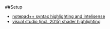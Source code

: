 ##Setup

+ [notepad++ syntax highlighting and intelisense](https://github.com/danielscherzer/MMPROG/tree/master/notepad%2B%2B%20glsl%20extension)
+ [visual studio (incl. 2015) shader highlighting](http://www.horsedrawngames.com/shader-syntax-highlighting-in-visual-studio-2013/)

